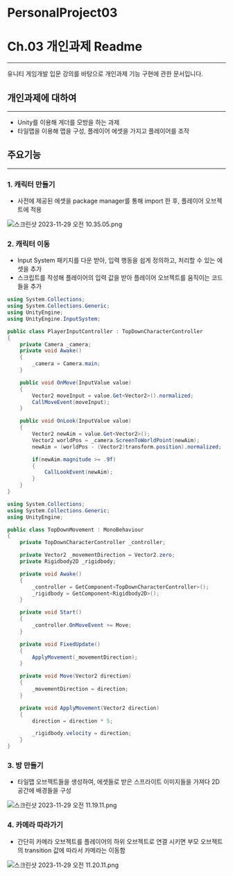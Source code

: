 # PersonalProject03
 
# Ch.03 개인과제 Readme

---

유니티 게임개발 입문 강의를 바탕으로 개인과제 기능 구현에 관한 문서입니다.

## 개인과제에 대하여

---

- Unity를 이용해 게더를 모방을 하는 과제
- 타일맵을 이용해 맵을 구성, 플레이어 에셋을 가지고 플레이어를 조작

## 주요기능

---

### 1.  캐릭터 만들기

- 사전에 제공된 에셋을 package manager를 통해 import 한 후, 플레이어 오브젝트에 적용

![스크린샷 2023-11-29 오전 10.35.05.png](https://prod-files-secure.s3.us-west-2.amazonaws.com/ff3cb08f-147c-449e-bae5-8cfa582ec04d/762607be-42ef-45d0-9a3e-0d06f47262ab/%E1%84%89%E1%85%B3%E1%84%8F%E1%85%B3%E1%84%85%E1%85%B5%E1%86%AB%E1%84%89%E1%85%A3%E1%86%BA_2023-11-29_%E1%84%8B%E1%85%A9%E1%84%8C%E1%85%A5%E1%86%AB_10.35.05.png)

### 2. 캐릭터 이동

- Input System 패키지를 다운 받아, 입력 행동을 쉽게 정의하고, 처리할 수 있는 에셋을 추가
- 스크립트를 작성해 플레이어의 입력 값을 받아 플레이어 오브젝트를 움직이는 코드들을 추가

```csharp
using System.Collections;
using System.Collections.Generic;
using UnityEngine;
using UnityEngine.InputSystem;

public class PlayerInputController : TopDownCharacterController
{
    private Camera _camera;
    private void Awake()
    {
        _camera = Camera.main;
    }

    public void OnMove(InputValue value)
    {
        Vector2 moveInput = value.Get<Vector2>().normalized;
        CallMoveEvent(moveInput);
    }

    public void OnLook(InputValue value)
    {
        Vector2 newAim = value.Get<Vector2>();
        Vector2 worldPos = _camera.ScreenToWorldPoint(newAim);
        newAim = (worldPos - (Vector2)transform.position).normalized;

        if(newAim.magnitude >= .9f)
        {
            CallLookEvent(newAim);
        }
    }
}
```

```csharp
using System.Collections;
using System.Collections.Generic;
using UnityEngine;

public class TopDownMovement : MonoBehaviour
{
    private TopDownCharacterController _controller;

    private Vector2 _movementDirection = Vector2.zero;
    private Rigidbody2D _rigidbody;

    private void Awake()
    {
        _controller = GetComponent<TopDownCharacterController>();
        _rigidbody = GetComponent<Rigidbody2D>();
    }

    private void Start()
    {
        _controller.OnMoveEvent += Move;
    }

    private void FixedUpdate()
    {
        ApplyMovement(_movementDirection);
    }

    private void Move(Vector2 direction)
    {
        _movementDirection = direction;
    }

    private void ApplyMovement(Vector2 direction)
    {
        direction = direction * 5;

        _rigidbody.velocity = direction;
    }
}
```

### 3. 방 만들기

- 타일맵 오브젝트들을 생성하여, 에셋들로 받은 스프라이트 이미지들을 가져다 2D 공간에 배경들을 구성

![스크린샷 2023-11-29 오전 11.19.11.png](https://prod-files-secure.s3.us-west-2.amazonaws.com/ff3cb08f-147c-449e-bae5-8cfa582ec04d/facd7e28-78a7-43db-8ab8-95a1317afa01/%E1%84%89%E1%85%B3%E1%84%8F%E1%85%B3%E1%84%85%E1%85%B5%E1%86%AB%E1%84%89%E1%85%A3%E1%86%BA_2023-11-29_%E1%84%8B%E1%85%A9%E1%84%8C%E1%85%A5%E1%86%AB_11.19.11.png)

### 4. 카메라 따라가기

- 간단히 카메라 오브젝트를 플레이어의 하위 오브젝트로 연결 시키면 부모 오브젝트의 transition 값에 따라서 카메라는 이동함

![스크린샷 2023-11-29 오전 11.20.11.png](https://prod-files-secure.s3.us-west-2.amazonaws.com/ff3cb08f-147c-449e-bae5-8cfa582ec04d/e2eac86d-362f-4594-90f7-c739cbc78095/%E1%84%89%E1%85%B3%E1%84%8F%E1%85%B3%E1%84%85%E1%85%B5%E1%86%AB%E1%84%89%E1%85%A3%E1%86%BA_2023-11-29_%E1%84%8B%E1%85%A9%E1%84%8C%E1%85%A5%E1%86%AB_11.20.11.png)
